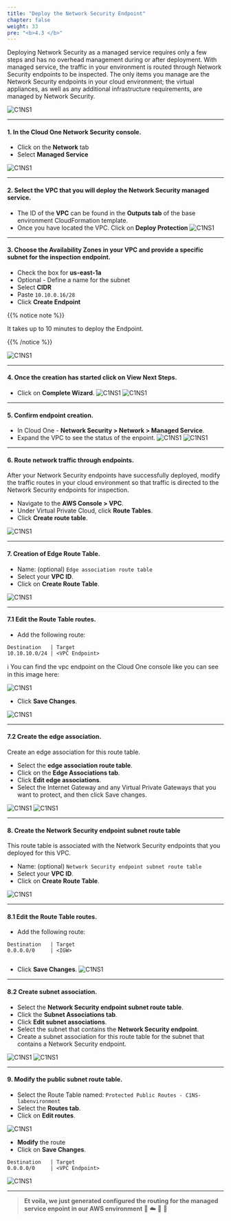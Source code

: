 ```yaml
---
title: "Deploy the Network Security Endpoint"
chapter: false
weight: 33
pre: "<b>4.3 </b>"
---
```

 

Deploying Network Security as a managed service requires only a few steps and has no overhead management during or after deployment. With managed service, the traffic in your environment is routed through Network Security endpoints to be inspected. The only items you manage are the Network Security endpoints in your cloud environment; the virtual appliances, as well as any additional infrastructure requirements, are managed by Network Security.

![C1NS1](/images/C1NS_Endpoint.png)

---

#### 1. In the Cloud One Network Security console.
- Click on the **Network** tab
- Select **Managed Service**

![C1NS1](/images/deploy_protec_1.png) 

---

#### 2. Select the VPC that you will deploy the Network Security managed service.

- The ID of the **VPC** can be found in the **Outputs tab** of the base environment CloudFormation template. 
- Once you have located the VPC. Click on **Deploy Protection**
![C1NS1](/images/deploy_protec_2.png) 

---

#### 3. Choose the Availability Zones in your VPC and provide a specific subnet for the inspection endpoint. 
- Check the box for **us-east-1a**
- Optional - Define a name for the subnet
- Select **CIDR**
- Paste ```10.10.0.16/28```
- Click **Create Endpoint** 

{{% notice note %}}
<p style='text-align: left;'>
It takes up to 10 minutes to deploy the Endpoint.
</p>
{{% /notice %}}

![C1NS1](/images/deploy_protec_3.png) 

---

#### 4. Once the creation has started click on View Next Steps.
- Click on **Complete Wizard**.
![C1NS1](/images/deploy_protec_4.png) 
![C1NS1](/images/deploy_protec_5.png)
---

#### 5. Confirm endpoint creation.
- In Cloud One - **Network Security > Network > Managed Service**.
- Expand the VPC to see the status of the enpoint.
![C1NS1](/images/deploy_protec_6.png)
![C1NS1](/images/deploy_protec_7.png)  

---

#### 6. Route network traffic through endpoints.
After your Network Security endpoints have successfully deployed, modify the traffic routes in your cloud environment so that traffic is directed to the Network Security endpoints for inspection.

- Navigate to the **AWS Console > VPC**.
- Under Virtual Private Cloud, click **Route Tables**.
- Click **Create route table**.

![C1NS1](/images/deploy_protec_8.png) 

---

#### 7. Creation of Edge Route Table.
- Name: (optional) ```Edge association route table```
- Select your **VPC ID**.
- Click on **Create Route Table**.

![C1NS1](/images/deploy_protec_9.png)

---

#### 7.1 Edit the Route Table routes.
- Add the following route:
```
Destination   | Target
10.10.10.0/24 | <VPC Endpoint>

```
:information_source: You can find the vpc endpoint on the Cloud One console like you can see in this image here:

![C1NS1](/images/vpce_information.png)


- Click **Save Changes**.

![C1NS1](/images/deploy_protec_10.png)

---


#### 7.2  Create the edge association. 
Create an edge association for this route table. 
- Select the **edge association route table**. 
- Click on the **Edge Associations tab**. 
- Click **Edit edge associations**. 
- Select the Internet Gateway and any Virtual Private Gateways that you want to protect, and then click Save changes.

![C1NS1](/images/deploy_protec_12.png)
![C1NS1](/images/deploy_protec_13.png) 

---

#### 8. Create the Network Security endpoint subnet route table
This route table is associated with the Network Security endpoints that you deployed for this VPC.
- Name: (optional) ```Network Security endpoint subnet route table```
- Select your **VPC ID**.
- Click on **Create Route Table**.

![C1NS1](/images/deploy_protec_14.png) 
 

---

#### 8.1 Edit the Route Table routes.
- Add the following route:
```
Destination   | Target
0.0.0.0/0     | <IGW>


```
- Click **Save Changes**.
![C1NS1](/images/deploy_protec_15.png)

---

#### 8.2  Create subnet association.
- Select the **Network Security endpoint subnet route table**. 
- Click the **Subnet Associations tab**. 
- Click **Edit subnet associations**. 
- Select the subnet that contains the **Network Security endpoint**. 
- Create a subnet association for this route table for the subnet that contains a Network Security endpoint.

![C1NS1](/images/deploy_protec_16.png)
![C1NS1](/images/deploy_protec_17.png)

---
#### 9. Modify the public subnet route table.
- Select the Route Table named: ```Protected Public Routes - C1NS-labenvironment```
- Select the **Routes tab**.
- Click on **Edit routes**.

![C1NS1](/images/deploy_protec_18.png)

- **Modify** the route
- Click on **Save Changes**.
```
Destination   | Target
0.0.0.0/0     | <VPC Endpoint>

```
![C1NS1](/images/deploy_protec_19.png)


---
> **Et voila, we just generated configured the routing for the managed service enpoint in our AWS environment** 🤩 :cloud: 🤖 :rocket:
